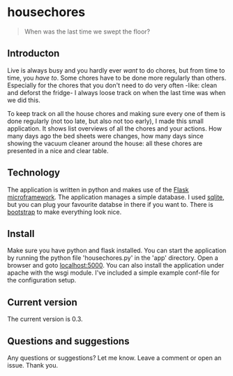 # housechores
> When was the last time we swept the floor?

## Introducton
Live is always busy and you hardly ever *want* to do chores, but from time to time, you *have to*. Some chores have to be done more regularly than others. Especially for the chores that you don't need to do very often -like: clean and deforst the fridge- I always loose track on when the last time was when we did this.

To keep track on all the house chores and making sure every one of them is done regularly (not too late, but also not too early), I made this small application. It shows list overviews of all the chores and your actions. How many days ago the bed sheets were changes, how many days since showing the vacuum cleaner around the house: all these chores are presented in a nice and clear table.

## Technology
The application is written in python and makes use of the [Flask microframework](http://flask.pocoo.org). The application manages a simple database. I used [sqlite](https://www.sqlite.org), but you can plug your favourite databse in there if you want to. There is [bootstrap](http://getbootstrap.com) to make everything look nice.

## Install
Make sure you have python and flask installed. You can start the application by running the python file 'housechores.py' in the 'app' directory. Open a browser and goto [localhost:5000](http://localhost:5000). You can also install the application under apache with the wsgi module. I've included a simple example conf-file for the configuration setup.

## Current version
The current version is 0.3.

## Questions and suggestions
Any questions or suggestions? Let me know. Leave a comment or open an issue. Thank you.
